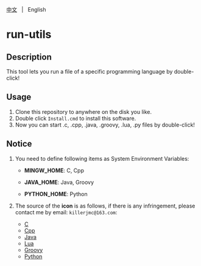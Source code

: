 [中文](README.zh.md) &nbsp; | &nbsp; English

# run-utils



## Description

This tool lets you run a file of a specific programming language by double-click!



## Usage

1. Clone this repository to anywhere on the disk you like.
2. Double click `Install.cmd` to install this software.
3. Now you can start .c, .cpp, .java, .groovy, .lua, .py files by double-click!



## Notice

1. You need to define following items as System Environment Variables:

   + **MINGW_HOME**: C, Cpp

   + **JAVA_HOME**: Java, Groovy

   + **PYTHON_HOME**: Python
2. The source of the **icon** is as follows, if there is any infringement, please contact me by email: `killerjmc@163.com`:
   + [C](https://www.iconfont.cn/collections/detail?spm=a313x.7781069.0.da5a778a4&cid=21124)
   + [Cpp](https://commons.wikimedia.org/wiki/File:ISO_C%2B%2B_Logo.svg)
   + [Java](https://brandlogos.net/java-eps-40925.html)
   + [Lua](https://en.wikipedia.org/wiki/File:Lua-Logo.svg)
   + [Groovy](https://commons.wikimedia.org/wiki/File:Groovy-logo.svg)
   + [Python](https://www.iconfont.cn/collections/detail?spm=a313x.7781069.0.da5a778a4&cid=12938)
